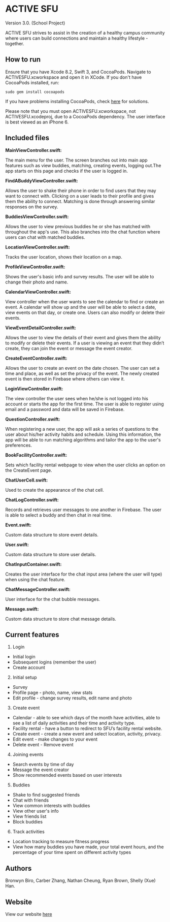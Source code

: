 # ACTIVE SFU

Version 3.0. (School Project)

ACTIVE SFU strives to assist in the creation of a healthy campus community where users can build connections and maintain a healthy lifestyle - together. 

## How to run

Ensure that you have Xcode 8.2, Swift 3, and CocoaPods. Navigate to ACTIVESFU.xcworkspace and open it in XCode. If you don't have CocoaPods installed, run: 

```
sudo gem install cocoapods
``` 

If you have problems installing CocoaPods, check [here](https://guides.cocoapods.org/using/troubleshooting#installing-cocoapods) for solutions.  

Please note that you must open ACTIVESFU.xcworkspace, not ACTIVESFU.xcodeproj, due to a CocoaPods dependency. The user interface is best viewed as an iPhone 6.

## Included files

**MainViewController.swift:**

The main menu for the user. The screen branches out into main app features such as view buddies, matching, creating events, logging out.The app starts on this page and checks if the user is logged in.

**FindABuddyViewController.swift:**

Allows the user to shake their phone in order to find users that they may want to connect with. Clicking on a user leads to their profile and gives them the ability to connect. Matching is done through answering similar responses on the survey.

**BuddiesViewController.swift:**

Allows the user to view previous buddies he or she has matched with throughout the app's use. This also branches into the chat function where users can chat with matched buddies. 

**LocationViewController.swift:**

Tracks the user location, shows their location on a map.

**ProfileViewController.swift:**

Shows the user's basic info and survey results. The user will be able to change their photo and name.

**CalendarViewController.swift:**

View controller when the user wants to see the calendar to find or create an event. A calendar will show up and the user will be able to select a date, view events on that day, or create one. Users can also modify or delete their events.

**ViewEventDetailController.swift:**

Allows the user to view the details of their event and gives them the ability to modify or delete their events. If a user is viewing an event that they didn’t create, they can join the event or message the event creator.

**CreateEventController.swift:**

Allows the user to create an event on the date chosen. The user can set a time and place, as well as set the privacy
of the event. The newly created event is then stored in Firebase where others can view it.

**LoginViewController.swift:**

The view controller the user sees when he/she is not logged into his account or starts the app for the first time. The user is able to register using email and a password and data will be saved in Firebase.

**QuestionController.swift:**

When registering a new user, the app will ask a series of questions to the user about his/her activity habits and
schedule. Using this information, the app will be able to run matching algorithms and tailor the app to the user's preferences.

**BookFacilityController.swift:**

Sets which facility rental webpage to view when the user clicks an option on the CreateEvent page.

**ChatUserCell.swift:**

Used to create the appearance of the chat cell. 

**ChatLogController.swift:**

Records and retrieves user messages to one another in Firebase. The user is able to select a buddy and then chat in real time.

**Event.swift:**

Custom data structure to store event details.

**User.swift:**

Custom data structure to store user details.

**ChatInputContainer.swift:**

Creates the user interface for the chat input area (where the user will type) when using the chat feature.

**ChatMessageController.swift:**

User interface for the chat bubble messages. 

**Message.swift:**

Custom data structure to store chat message details.

## Current features

1. Login
- Initial login
- Subsequent logins (remember the user)
- Create account

2. Initial setup
- Survey
- Profile page - photo, name, view stats
- Edit profile - change survey results, edit name and photo

3. Create event
- Calendar - able to see which days of the month have activities, able to see a list of daily activities and their time and activity type. 
- Facility rental - have a button to redirect to SFU’s facility rental website.
- Create event - create a new event and select location, activity, privacy. 
- Edit event - make changes to your event
- Delete event - Remove event

4. Joining events
- Search events by time of day
- Message the event creator
- Show recommended events based on user interests

5. Buddies
- Shake to find suggested friends
- Chat with friends
- View common interests with buddies
- View other user's info
- View friends list
- Block buddies

6. Track activities
- Location tracking to measure fitness progress
- View how many buddies you have made, your total event hours, and the percentage of your time spent on different activity types

## Authors

Bronwyn Biro, Carber Zhang, Nathan Cheung, Ryan Brown, Shelly (Xue) Han.


## Website 

View our website [here](https://bronwynbiro.github.io//CMPT276Group10/)
